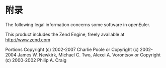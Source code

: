 # 附录

The following legal information concerns some software in openEuler.

This product includes the Zend Engine, freely available at http://www.zend.com

Portions Copyright (c) 2002-2007 Charlie Poole or Copyright (c) 2002-2004 James W. Newkirk, Michael C. Two, Alexei A. Vorontsov or Copyright (c) 2000-2002 Philip A. Craig
